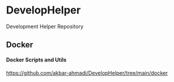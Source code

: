 # DevelopHelper
Development Helper Repository


## Docker
#### Docker Scripts and Utils 
https://github.com/akbar-ahmadi/DevelopHelper/tree/main/docker
